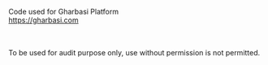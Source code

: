 Code used for Gharbasi Platform <br>
https://gharbasi.com

<br><br>
To be used for audit purpose only, use without permission is not permitted. 
